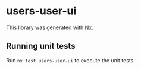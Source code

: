 # users-user-ui

This library was generated with [Nx](https://nx.dev).

## Running unit tests

Run `nx test users-user-ui` to execute the unit tests.
